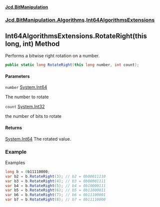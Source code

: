 #### [Jcd.BitManipulation](index.md 'index')

### [Jcd.BitManipulation.Algorithms](Jcd.BitManipulation.Algorithms.md 'Jcd.BitManipulation.Algorithms').[Int64AlgorithmsExtensions](Jcd.BitManipulation.Algorithms.Int64AlgorithmsExtensions.md 'Jcd.BitManipulation.Algorithms.Int64AlgorithmsExtensions')

## Int64AlgorithmsExtensions.RotateRight(this long, int) Method

Performs a bitwise right rotation on a number.

```csharp
public static long RotateRight(this long number, int count);
```

#### Parameters

<a name='Jcd.BitManipulation.Algorithms.Int64AlgorithmsExtensions.RotateRight(thislong,int).number'></a>

`number` [System.Int64](https://docs.microsoft.com/en-us/dotnet/api/System.Int64 'System.Int64')

The number to rotate

<a name='Jcd.BitManipulation.Algorithms.Int64AlgorithmsExtensions.RotateRight(thislong,int).count'></a>

`count` [System.Int32](https://docs.microsoft.com/en-us/dotnet/api/System.Int32 'System.Int32')

the number of bits to rotate

#### Returns

[System.Int64](https://docs.microsoft.com/en-us/dotnet/api/System.Int64 'System.Int64')
The rotated value.

### Example

Examples

```csharp
long b = 0b11110000;
var b2 = b.RotateRight(3); // b2 = 0b00011110
var b3 = b.RotateRight(4); // b3 = 0b00001111
var b4 = b.RotateRight(5); // b4 = 0b10000111
var b5 = b.RotateRight(6); // b5 = 0b11000011
var b6 = b.RotateRight(7); // b6 = 0b11100001
var b7 = b.RotateRight(8); // b7 = 0b11110000
```